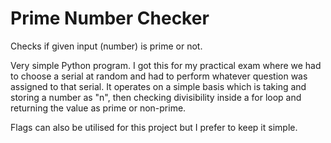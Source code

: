 # Prime Number Checker
Checks if given input (number) is prime or not.

Very simple Python program. I got this for my practical exam where we had to choose a serial at random and had to perform whatever question was assigned to that serial. It operates on a simple basis which is taking and storing a number as "n", then checking divisibility inside a for loop and returning the value as prime or non-prime.

Flags can also be utilised for this project but I prefer to keep it simple.
